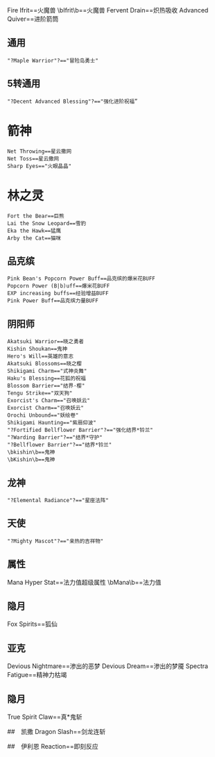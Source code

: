 Fire Ifrit==火魔兽
\bIfrit\b==火魔兽
Fervent Drain==炽热吸收
Advanced Quiver==进阶箭筒

## 通用
	"?Maple Warrior"?=="冒险岛勇士"

## 5转通用
	"?Decent Advanced Blessing"?=="强化进阶祝福”

# 箭神
	Net Throwing==星云撒网
	Net Toss==星云撒网
	Sharp Eyes=="火眼晶晶"
# 林之灵
	Fort the Bear==巨熊
	Lai the Snow Leopard==雪豹
	Eka the Hawk==猛鹰
	Arby the Cat==猫咪
	
## 品克缤
	Pink Bean's Popcorn Power Buff==品克缤的爆米花BUFF
	Popcorn Power (B|b)uff==爆米花BUFF
	EXP increasing buffs==经验增益BUFF
	Pink Power Buff==品克缤力量BUFF

## 阴阳师
	Akatsuki Warrior==晓之勇者
	Kishin Shoukan==鬼神
	Hero's Will==英雄的意志
	Akatsuki Blossoms==晓之樱
	Shikigami Charm=="式神炎舞"
	Haku's Blessing==花狐的祝福
	Blossom Barrier=="结界·樱"
	Tengu Strike=="双天狗"
	Exorcist's Charm=="召唤妖云"
	Exorcist Charm=="召唤妖云"
	Orochi Unbound=="妖绘卷"
	Shikigami Haunting=="紫扇仰波"
	"?Fortified Bellflower Barrier"?=="强化结界*铃兰"
	"?Warding Barrier"?=="结界*守护"
	"?Bellflower Barrier"?=="结界*铃兰"
	\bkishin\b==鬼神
	\bKishin\b==鬼神

## 龙神 
	"?Elemental Radiance"?=="星座法阵"

## 天使
	"?Mighty Mascot"?=="亲热的吉祥物"

## 属性
Mana Hyper Stat==法力值超级属性
\bMana\b==法力值

## 隐月
Fox Spirits==狐仙

## 亚克
Devious Nightmare==渗出的恶梦
Devious Dream==渗出的梦魇
Spectra Fatigue==精神力枯竭

## 隐月
True Spirit Claw==真*鬼斩

##　凯撒
Dragon Slash==剑龙连斩

##　伊利恩
Reaction==即刻反应